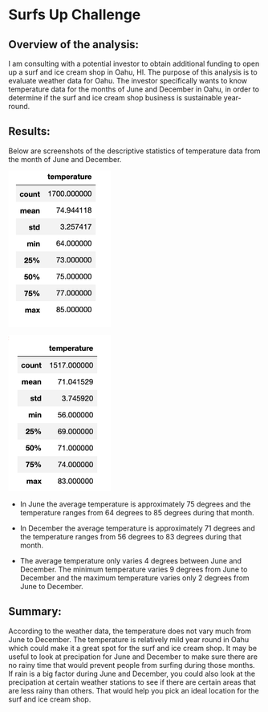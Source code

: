 # Surfs Up Challenge 

## Overview of the analysis: 

I am consulting with a potential investor to obtain additional funding to open up a surf and ice cream shop in Oahu, HI.  The purpose of this analysis is to evaluate weather data for Oahu.  The investor specifically wants to know temperature data for the months of June and December in Oahu, in order to determine if the surf and ice cream shop business is sustainable year-round.

## Results: 

Below are screenshots of the descriptive statistics of temperature data from the month of June and December. 

![June descriptive statistics](https://github.com/ereekaj/Surfs_Up/blob/main/Resources/June_screenshot.png)

![December descriptive statistics](https://github.com/ereekaj/Surfs_Up/blob/main/Resources/Dec_screenshot.png)

* In June the average temperature is approximately 75 degrees and the temperature ranges from 64 degrees to 85 degrees during that month. 

* In December the average temperature is approximately 71 degrees and the temperature ranges from 56 degrees to 83 degrees during that month. 

* The average temperature only varies 4 degrees between June and December. The minimum temperature varies 9 degrees from June to December and the maximum temperature varies only 2 degrees from June to December. 

## Summary: 

According to the weather data, the temperature does not vary much from June to December. The temperature is relatively mild year round in Oahu which could make it a great spot for the surf and ice cream shop. It may be useful to look at precipation for June and December to make sure there are no rainy time that would prevent people from surfing during those months. If rain is a big factor during June and December, you could also look at the precipation at certain weather stations to see if there are certain areas that are less rainy than others. That would help you pick an ideal location for the surf and ice cream shop.  
